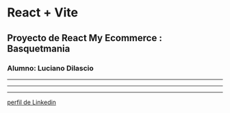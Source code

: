 # React + Vite

## Proyecto de React My Ecommerce : Basquetmania

### Alumno: Luciano Dilascio 

---
---
---
 


[perfil de Linkedin]( https://www.linkedin.com/in/luciano-dilascio-8568ba288/)